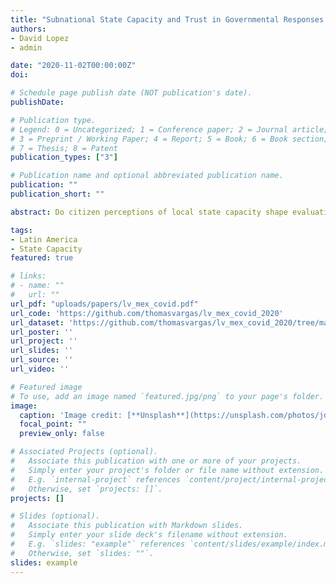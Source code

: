 ```yaml
---
title: "Subnational State Capacity and Trust in Governmental Responses to COVID-19: Survey Evidence From Mexico"
authors:
- David Lopez
- admin

date: "2020-11-02T00:00:00Z"
doi: 

# Schedule page publish date (NOT publication's date).
publishDate: 

# Publication type.
# Legend: 0 = Uncategorized; 1 = Conference paper; 2 = Journal article;
# 3 = Preprint / Working Paper; 4 = Report; 5 = Book; 6 = Book section;
# 7 = Thesis; 8 = Patent
publication_types: ["3"]

# Publication name and optional abbreviated publication name.
publication: ""
publication_short: ""

abstract: Do citizen perceptions of local state capacity shape evaluations of the national government in a crisis and public compliance with emergency rules?  Recent social scientific research on COVID-19 draws on work conducted in rich countries to suggest a number of factors driving government actions, societal behavior, and health outcomes in response to the pandemic. In Latin America, where political parties are weak and poverty more rampant, other more basic factors likely matter more.  Perhaps most importantly, in countries across the region state capacity tends to be weaker or more fragmented than in rich countries. We argue that subjective perceptions of state capacity, based on how citizens view the effectiveness of local services, strongly shape how they evaluate the national government’s response to COVID-19. We leverage an online survey across two Mexican states, including an embedded framing experiment, to support this argument. Our finding suggest that governments that need to rapidly build public confidence in policy responses when they need it the most—during the onset of a major crisis—should be concerned about the persistence of pockets of weak state capacity at the local level and its effects on citizens’ view of the national government.

tags:
- Latin America
- State Capacity
featured: true

# links:
# - name: ""
#   url: ""
url_pdf: "uploads/papers/lv_mex_covid.pdf"
url_code: 'https://github.com/thomasvargas/lv_mex_covid_2020'
url_dataset: 'https://github.com/thomasvargas/lv_mex_covid_2020/tree/master/data'
url_poster: ''
url_project: ''
url_slides: ''
url_source: ''
url_video: ''

# Featured image
# To use, add an image named `featured.jpg/png` to your page's folder. 
image:
  caption: 'Image credit: [**Unsplash**](https://unsplash.com/photos/jdD8gXaTZsc)'
  focal_point: ""
  preview_only: false

# Associated Projects (optional).
#   Associate this publication with one or more of your projects.
#   Simply enter your project's folder or file name without extension.
#   E.g. `internal-project` references `content/project/internal-project/index.md`.
#   Otherwise, set `projects: []`.
projects: []

# Slides (optional).
#   Associate this publication with Markdown slides.
#   Simply enter your slide deck's filename without extension.
#   E.g. `slides: "example"` references `content/slides/example/index.md`.
#   Otherwise, set `slides: ""`.
slides: example
---
```

